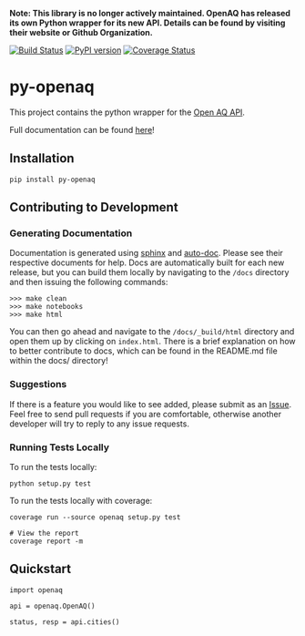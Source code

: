 **Note: This library is no longer actively maintained. OpenAQ has released its own Python wrapper for its new API. Details can be 
found by visiting their website or Github Organization.**



[![Build Status](https://travis-ci.org/dhhagan/py-openaq.svg?branch=master)](https://travis-ci.org/dhhagan/py-openaq)
[![PyPI version](https://badge.fury.io/py/py-openaq.svg)](https://badge.fury.io/py/py-openaq)
[![Coverage Status](https://coveralls.io/repos/dhhagan/py-openaq/badge.svg?branch=master&service=github)](https://coveralls.io/github/dhhagan/py-openaq?branch=master)

# py-openaq
This project contains the python wrapper for the [Open AQ API][1].

Full documentation can be found [here][2]!



## Installation

    pip install py-openaq

## Contributing to Development

### Generating Documentation

Documentation is generated using [sphinx][3] and [auto-doc][4]. Please see their respective documents for help. Docs are automatically built for each new release, but you can build them locally by navigating to the `/docs` directory and then issuing the following commands:

    >>> make clean
    >>> make notebooks
    >>> make html

You can then go ahead and navigate to the `/docs/_build/html` directory and open them up by clicking on `index.html`. There is a brief explanation on how to better contribute to docs, which can be found in the README.md file within the docs/ directory!

### Suggestions

If there is a feature you would like to see added, please submit as an [Issue][5].
Feel free to send pull requests if you are comfortable, otherwise another developer will try to reply to any issue requests.

### Running Tests Locally

To run the tests locally:

    python setup.py test

To run the tests locally with coverage:

    coverage run --source openaq setup.py test

    # View the report
    coverage report -m

## Quickstart

    import openaq

    api = openaq.OpenAQ()

    status, resp = api.cities()


[1]: https://docs.openaq.org/
[2]: http://dhhagan.github.io/py-openaq/index.html
[3]: http://www.sphinx-doc.org/en/stable/
[4]: http://www.sphinx-doc.org/en/stable/ext/autodoc.html
[5]: https://github.com/dhhagan/py-openaq/issues/new
